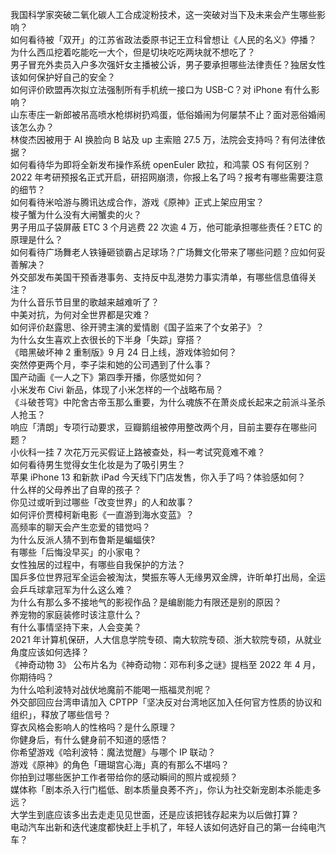 我国科学家突破二氧化碳人工合成淀粉技术，这一突破对当下及未来会产生哪些影响？  
如何看待被「双开」的江苏省政法委原书记王立科曾想让《人民的名义》停播？  
为什么西瓜挖着吃能吃一大个，但是切块吃吃两块就不想吃了？  
男子冒充外卖员入户多次强奸女主播被公诉，男子要承担哪些法律责任？独居女性该如何保护好自己的安全？  
如何评价欧盟再次拟立法强制所有手机统一接口为 USB-C？对 iPhone 有什么影响？  
山东枣庄一新郎被吊高喷水枪绑树扔鸡蛋，低俗婚闹为何屡禁不止？面对恶俗婚闹该怎么办？  
林俊杰因被用于 AI 换脸向 B 站及 up 主索赔 27.5 万，法院会支持吗？有何法律依据？  
如何看待华为即将全新发布操作系统 openEuler 欧拉，和鸿蒙 OS 有何区别？  
2022 年考研预报名正式开启，研招网崩溃，你报上名了吗？报考有哪些需要注意的细节？  
如何看待米哈游与腾讯达成合作，游戏《原神》正式上架应用宝？  
梭子蟹为什么没有大闸蟹卖的火？  
男子用瓜子袋屏蔽 ETC 3 个月逃费 22 次逾 4 万，他可能承担哪些责任？ETC 的原理是什么？  
如何看待广场舞老人铁锤砸锁霸占足球场？广场舞文化带来了哪些问题？应如何妥善解决？  
外交部发布美国干预香港事务、支持反中乱港势力事实清单，有哪些信息值得关注？  
为什么音乐节目里的歌越来越难听了？  
中美对抗，为何对全世界都是灾难？  
如何评价赵露思、徐开骋主演的爱情剧《国子监来了个女弟子》？  
为什么女生喜欢上衣很长的下半身「失踪」穿搭？  
《暗黑破坏神 2 重制版》9 月 24 日上线，游戏体验如何？  
突然停更两个月，李子柒和她的公司遇到了什么事？  
国产动画《一人之下》第四季开播，你感觉如何？  
小米发布 Civi 新品，体现了小米怎样的一个战略布局？  
《斗破苍穹》中陀舍古帝玉那么重要，为什么魂族不在萧炎成长起来之前派斗圣杀人抢玉？  
响应「清朗」专项行动要求，豆瓣鹅组被停用整改两个月，目前主要存在哪些问题？  
小伙科一挂 7 次花万元买假证上路被查处，科一考试究竟难不难？  
如何看待男生觉得女生化妆是为了吸引男生？  
苹果 iPhone 13 和新款 iPad 今天线下门店发售，你入手了吗？体验感如何？  
什么样的父母养出了自卑的孩子？  
你见过或听到过哪些「改变世界」的人和故事？  
如何评价贾樟柯新电影《一直游到海水变蓝》？  
高频率的聊天会产生恋爱的错觉吗？  
为什么反派人猜不到布鲁斯是蝙蝠侠?  
有哪些「后悔没早买」的小家电？  
女性独居的过程中，有哪些自我保护的方法？  
国乒多位世界冠军全运会被淘汰，樊振东等人无缘男双金牌，许昕单打出局，全运会乒乓球拿冠军为什么这么难？  
为什么有那么多不接地气的影视作品？是编剧能力有限还是别的原因？  
养宠物的家庭装修时该注意什么？  
有什么事情坚持下来，人会变美？  
2021 年计算机保研，人大信息学院专硕、南大软院专硕、浙大软院专硕，从就业角度应该如何选择？  
《神奇动物 3》 公布片名为《神奇动物：邓布利多之谜》提档至 2022 年 4 月，你期待吗？  
为什么哈利波特对战伏地魔前不能喝一瓶福灵剂呢？  
外交部回应台湾申请加入 CPTPP「坚决反对台湾地区加入任何官方性质的协议和组织」，释放了哪些信号？  
穿衣风格会影响人的性格吗？是什么原理？  
你健身后，有什么健身前不知道的感悟？  
你希望游戏《哈利波特：魔法觉醒》与哪个 IP 联动？  
游戏《原神》的角色「珊瑚宫心海」真的有那么不堪吗？  
你拍到过哪些医护工作者带给你的感动瞬间的照片或视频？  
媒体称「剧本杀入行门槛低、剧本质量良莠不齐」，你认为社交新宠剧本杀能走多远？  
大学生到底应该多出去走走见见世面，还是应该把钱存起来为以后做打算？  
电动汽车出新和迭代速度都快赶上手机了，年轻人该如何选好自己的第一台纯电汽车？  
